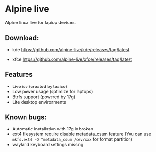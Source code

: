 # Alpine live
Alpine linux live for laptop devices.

## Download:
* kde https://github.com/alpine-live/kde/releases/tag/latest

* xfce https://github.com/alpine-live/xfce/releases/tag/latest

## Features
* Live iso (created by teaiso)
* Low power usage (optimize for laptops)
* Btrfs support (powered by 17g)
* Lite desktop environments

## Known bugs:
* Automatic installation with 17g is broken
* ext4 filesystem require disable metadata_csum feature
    (You can use `mkfs.ext4 -O ^metadata_csum /dev/xxx` for format partition)
* wayland keyboard settings missing

